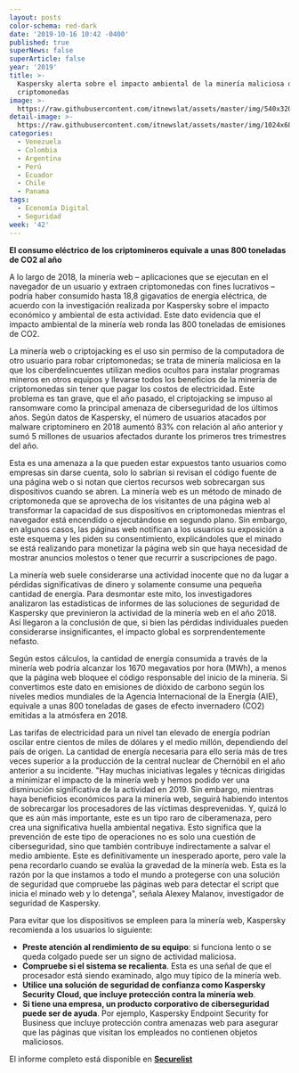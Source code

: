 ```yaml
---
layout: posts
color-schema: red-dark
date: '2019-10-16 10:42 -0400'
published: true
superNews: false
superArticle: false
year: '2019'
title: >-
  Kaspersky alerta sobre el impacto ambiental de la minería maliciosa de
  criptomonedas 
image: >-
  https://raw.githubusercontent.com/itnewslat/assets/master/img/540x320/Mineria-Ataque-p.jpg
detail-image: >-
  https://raw.githubusercontent.com/itnewslat/assets/master/img/1024x680/Mineria-Ataque-g.jpg
categories:
  - Venezuela
  - Colombia
  - Argentina
  - Perú
  - Ecuador
  - Chile
  - Panama
tags:
  - Economía Digital
  - Seguridad
week: '42'
---
```

**El consumo eléctrico de los criptomineros equivale a unas 800 toneladas de CO2 al año**
 
A lo largo de 2018, la minería web – aplicaciones que se ejecutan en el navegador de un usuario y extraen criptomonedas con fines lucrativos – podría haber consumido hasta 18,8 gigavatios de energía eléctrica, de acuerdo con la investigación realizada por Kaspersky sobre el impacto económico y ambiental de esta actividad. Este dato evidencia que el impacto ambiental de la minería web ronda las 800 toneladas de emisiones de CO2.

La minería web o criptojacking es el uso sin permiso de la computadora de otro usuario para robar criptomonedas; se trata de minería maliciosa en la que los ciberdelincuentes utilizan medios ocultos para instalar programas mineros en otros equipos y llevarse todos los beneficios de la minería de criptomonedas sin tener que pagar los costos de electricidad. Este problema es tan grave, que el año pasado, el criptojacking se impuso al ransomware como la principal amenaza de ciberseguridad de los últimos años. Según datos de Kaspersky, el número de usuarios atacados por malware criptominero en 2018 aumentó 83% con relación al año anterior y sumó 5 millones de usuarios afectados durante los primeros tres trimestres del año.

Esta es una amenaza a la que pueden estar expuestos tanto usuarios como empresas sin darse cuenta, solo lo sabrían si revisan el código fuente de una página web o si notan que ciertos recursos web sobrecargan sus dispositivos cuando se abren. La minería web es un método de minado de criptomoneda que se aprovecha de los visitantes de una página web al transformar la capacidad de sus dispositivos en criptomonedas mientras el navegador está encendido o ejecutándose en segundo plano. Sin embargo, en algunos casos, las páginas web notifican a los usuarios su exposición a este esquema y les piden su consentimiento, explicándoles que el minado se está realizando para monetizar la página web sin que haya necesidad de mostrar anuncios molestos o tener que recurrir a suscripciones de pago.

La minería web suele considerarse una actividad inocente que no da lugar a pérdidas significativas de dinero y solamente consume una pequeña cantidad de energía. Para desmontar este mito, los investigadores analizaron las estadísticas de informes de las soluciones de seguridad de Kaspersky que previnieron la actividad de la minería web en el año 2018. Así llegaron a la conclusión de que, si bien las pérdidas individuales pueden considerarse insignificantes, el impacto global es sorprendentemente nefasto.

Según estos cálculos, la cantidad de energía consumida a través de la minería web podría alcanzar los 1670 megavatios por hora (MWh), a menos que la página web bloquee el código responsable del inicio de la minería. Si convertimos este dato en emisiones de dióxido de carbono según los niveles medios mundiales de la Agencia Internacional de la Energía (AIE), equivale a unas 800 toneladas de gases de efecto invernadero (CO2) emitidas a la atmósfera en 2018.

Las tarifas de electricidad para un nivel tan elevado de energía podrían oscilar entre cientos de miles de dólares y el medio millón, dependiendo del país de origen. La cantidad de energía necesaria para ello sería más de tres veces superior a la producción de la central nuclear de Chernóbil en el año anterior a su incidente.
"Hay muchas iniciativas legales y técnicas dirigidas a minimizar el impacto de la minería web y hemos podido ver una disminución significativa de la actividad en 2019. Sin embargo, mientras haya beneficios económicos para la minería web, seguirá habiendo intentos de sobrecargar los procesadores de las víctimas desprevenidas. Y, quizá lo que es aún más importante, este es un tipo raro de ciberamenaza, pero crea una significativa huella ambiental negativa. Esto significa que la prevención de este tipo de operaciones no es solo una cuestión de ciberseguridad, sino que también contribuye indirectamente a salvar el medio ambiente. Este es definitivamente un inesperado aporte, pero vale la pena recordarlo cuando se evalúa la gravedad de la minería web. Esta es la razón por la que instamos a todo el mundo a protegerse con una solución de seguridad que compruebe las páginas web para detectar el script que inicia el minado web y lo detenga", señala Alexey Malanov, investigador de seguridad de Kaspersky.

Para evitar que los dispositivos se empleen para la minería web, Kaspersky recomienda a los usuarios lo siguiente:

- **Preste atención al rendimiento de su equipo**: si funciona lento o se queda colgado puede ser un signo de actividad maliciosa.
- **Compruebe si el sistema se recalienta**. Esta es una señal de que el procesador está siendo examinado, algo muy típico de la minería web.
- **Utilice una solución de seguridad de confianza como Kaspersky Security Cloud, que incluye protección contra la minería web**.
- **Si tiene una empresa, un producto corporativo de ciberseguridad puede ser de ayuda**. Por ejemplo, Kaspersky Endpoint Security for Business que incluye protección contra amenazas web para asegurar que las páginas que visitan los empleados no contienen objetos maliciosos.

El informe completo está disponible en **[Securelist](https://securelist.lat/electricity-and-mining/89552/)**